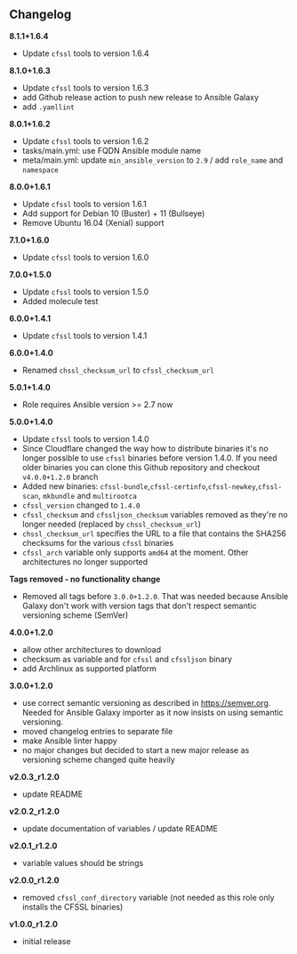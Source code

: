 Changelog
---------

**8.1.1+1.6.4**

- Update `cfssl` tools to version 1.6.4

**8.1.0+1.6.3**

- Update `cfssl` tools to version 1.6.3
- add Github release action to push new release to Ansible Galaxy
- add `.yamllint`

**8.0.1+1.6.2**

- Update `cfssl` tools to version 1.6.2
- tasks/main.yml: use FQDN Ansible module name
- meta/main.yml: update `min_ansible_version` to `2.9` / add `role_name` and `namespace`

**8.0.0+1.6.1**

- Update `cfssl` tools to version 1.6.1
- Add support for Debian 10 (Buster) + 11 (Bullseye)
- Remove Ubuntu 16.04 (Xenial) support

**7.1.0+1.6.0**

- Update `cfssl` tools to version 1.6.0

**7.0.0+1.5.0**

- Update `cfssl` tools to version 1.5.0
- Added molecule test

**6.0.0+1.4.1**

- Update `cfssl` tools to version 1.4.1

**6.0.0+1.4.0**

- Renamed `chssl_checksum_url` to `cfssl_checksum_url`

**5.0.1+1.4.0**

- Role requires Ansible version >= 2.7 now

**5.0.0+1.4.0**

- Update `cfssl` tools to version 1.4.0
- Since Cloudflare changed the way how to distribute binaries it's no longer possible to use `cfssl` binaries before version 1.4.0. If you need older binaries you can clone this Github repository and checkout `v4.0.0+1.2.0` branch
- Added new binaries: `cfssl-bundle`,`cfssl-certinfo`,`cfssl-newkey`,`cfssl-scan`, `mkbundle` and `multirootca`
- `cfssl_version` changed to `1.4.0`
- `cfssl_checksum` and `cfssljson_checksum` variables removed as they're no longer needed (replaced by `chssl_checksum_url`)
- `chssl_checksum_url` specifies the URL to a file that contains the SHA256 checksums for the various `cfssl` binaries
- `cfssl_arch` variable only supports `amd64` at the moment. Other architectures no longer supported

**Tags removed - no functionality change**

- Removed all tags before `3.0.0+1.2.0`. That was needed because Ansible Galaxy don't work with version tags that don't respect semantic versioning scheme (SemVer)

**4.0.0+1.2.0**

- allow other architectures to download
- checksum as variable and for `cfssl` and `cfssljson` binary
- add Archlinux as supported platform

**3.0.0+1.2.0**

- use correct semantic versioning as described in https://semver.org. Needed for Ansible Galaxy importer as it now insists on using semantic versioning.
- moved changelog entries to separate file
- make Ansible linter happy
- no major changes but decided to start a new major release as versioning scheme changed quite heavily

**v2.0.3_r1.2.0**

- update README

**v2.0.2_r1.2.0**

- update documentation of variables / update README

**v2.0.1_r1.2.0**

- variable values should be strings

**v2.0.0_r1.2.0**

- removed `cfssl_conf_directory` variable (not needed as this role only installs the CFSSL binaries)

**v1.0.0_r1.2.0**

- initial release
